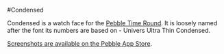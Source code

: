 #Condensed

Condensed is a watch face for the [Pebble Time Round](https://www.pebble.com/pebble-time-round-smartwatch-features).  It is loosely named after the font its numbers are based on - Univers Ultra Thin Condensed.

[Screenshots are available on the Pebble App Store](https://apps.getpebble.com/en_US/application/574b827db40f05c73e000010).
